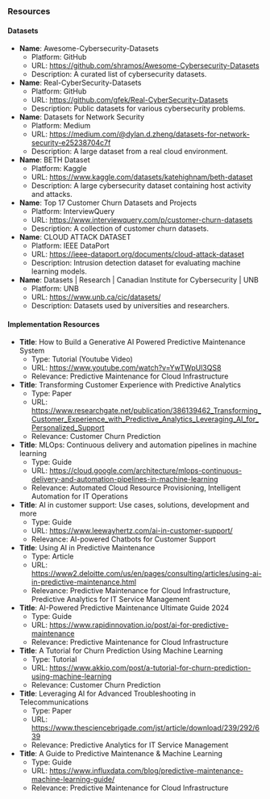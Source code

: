 ### Resources
#### Datasets
- **Name**: Awesome-Cybersecurity-Datasets
  - Platform: GitHub
  - URL: https://github.com/shramos/Awesome-Cybersecurity-Datasets
  - Description: A curated list of cybersecurity datasets.
- **Name**: Real-CyberSecurity-Datasets
  - Platform: GitHub
  - URL: https://github.com/gfek/Real-CyberSecurity-Datasets
  - Description: Public datasets for various cybersecurity problems.
- **Name**: Datasets for Network Security
  - Platform: Medium
  - URL: https://medium.com/@dylan.d.zheng/datasets-for-network-security-e25238704c7f
  - Description: A large dataset from a real cloud environment.
- **Name**: BETH Dataset
  - Platform: Kaggle
  - URL: https://www.kaggle.com/datasets/katehighnam/beth-dataset
  - Description: A large cybersecurity dataset containing host activity and attacks.
- **Name**: Top 17 Customer Churn Datasets and Projects
  - Platform: InterviewQuery
  - URL: https://www.interviewquery.com/p/customer-churn-datasets
  - Description: A collection of customer churn datasets.
- **Name**: CLOUD ATTACK DATASET
  - Platform: IEEE DataPort
  - URL: https://ieee-dataport.org/documents/cloud-attack-dataset
  - Description: Intrusion detection dataset for evaluating machine learning models.
- **Name**: Datasets | Research | Canadian Institute for Cybersecurity | UNB
  - Platform: UNB
  - URL: https://www.unb.ca/cic/datasets/
  - Description: Datasets used by universities and researchers.

#### Implementation Resources
- **Title**: How to Build a Generative AI Powered Predictive Maintenance System
  - Type: Tutorial (Youtube Video)
  - URL: https://www.youtube.com/watch?v=YwTWpUl3QS8
  - Relevance: Predictive Maintenance for Cloud Infrastructure
- **Title**: Transforming Customer Experience with Predictive Analytics
  - Type: Paper
  - URL: https://www.researchgate.net/publication/386139462_Transforming_Customer_Experience_with_Predictive_Analytics_Leveraging_AI_for_Personalized_Support
  - Relevance: Customer Churn Prediction
- **Title**: MLOps: Continuous delivery and automation pipelines in machine learning
  - Type: Guide
  - URL: https://cloud.google.com/architecture/mlops-continuous-delivery-and-automation-pipelines-in-machine-learning
  - Relevance: Automated Cloud Resource Provisioning, Intelligent Automation for IT Operations
- **Title**: AI in customer support: Use cases, solutions, development and more
  - Type: Guide
  - URL: https://www.leewayhertz.com/ai-in-customer-support/
  - Relevance: AI-powered Chatbots for Customer Support
- **Title**: Using AI in Predictive Maintenance
  - Type: Article
  - URL: https://www2.deloitte.com/us/en/pages/consulting/articles/using-ai-in-predictive-maintenance.html
  - Relevance: Predictive Maintenance for Cloud Infrastructure, Predictive Analytics for IT Service Management
- **Title**: AI-Powered Predictive Maintenance Ultimate Guide 2024
  - Type: Guide
  - URL: https://www.rapidinnovation.io/post/ai-for-predictive-maintenance
  - Relevance: Predictive Maintenance for Cloud Infrastructure
- **Title**: A Tutorial for Churn Prediction Using Machine Learning
  - Type: Tutorial
  - URL: https://www.akkio.com/post/a-tutorial-for-churn-prediction-using-machine-learning
  - Relevance: Customer Churn Prediction
- **Title**: Leveraging AI for Advanced Troubleshooting in Telecommunications
  - Type: Paper
  - URL: https://www.thesciencebrigade.com/jst/article/download/239/292/639
  - Relevance: Predictive Analytics for IT Service Management
- **Title**: A Guide to Predictive Maintenance & Machine Learning
  - Type: Guide
  - URL: https://www.influxdata.com/blog/predictive-maintenance-machine-learning-guide/
  - Relevance: Predictive Maintenance for Cloud Infrastructure
